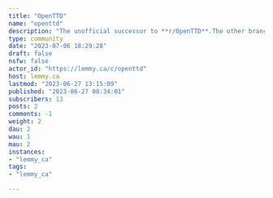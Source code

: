 ```yaml
---
title: "OpenTTD" 
name: "openttd"
description: "The unofficial successor to **r/OpenTTD**.The other branches are on the [sh.itjust.works](https://sh.itjust.works/c/openttd) and [lemmy.ca](https://lemmy.zip/c/openttd) instances, you can subscribe to them on Lemmy.ca by using [this page](https://sh.itjust.works/c/openttd@lemmy.zca) and [this page](https://sh.itjust.works/c/openttd@lemmy.ca)!"
type: community
date: "2023-07-06 18:29:28"
draft: false
nsfw: false
actor_id: "https://lemmy.ca/c/openttd"
host: lemmy.ca
lastmod: "2023-06-27 13:15:09"
published: "2023-06-27 08:34:01"
subscribers: 13
posts: 2
comments: -1
weight: 2
dau: 2
wau: 1
mau: 2
instances:
- "lemmy_ca"
tags: 
- "lemmy_ca"

---
```

